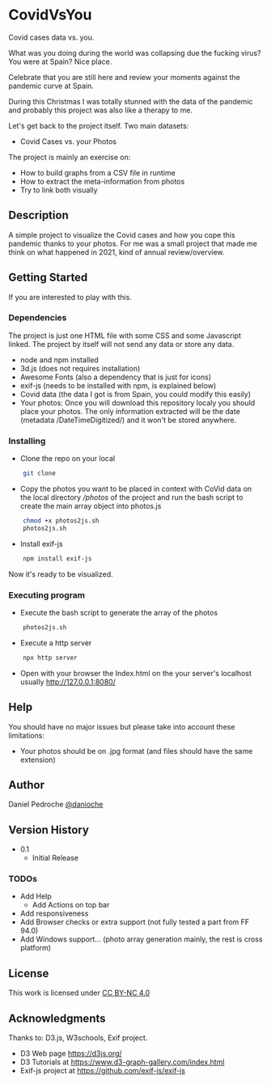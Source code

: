 # CovidVsYou

Covid cases data vs. you.  

What was you doing during the world was
collapsing due the fucking virus?  You were at Spain? Nice
place. 

Celebrate that you are still here and review your moments
against the pandemic curve at Spain. 

During this Christmas I was totally stunned with the data of the
pandemic and probably this project was also like a therapy to me.

Let's get back to the project itself. Two main datasets:
* Covid Cases vs. your Photos

The project is mainly an exercise on:
 - How to build graphs from a CSV file in runtime
 - How to extract the meta-information from photos
 - Try to link both visually

## Description

A simple project to visualize the Covid cases and how you cope this
pandemic thanks to your photos. For me was a small project that made
me think on what happened in 2021, kind of annual review/overview.

## Getting Started

If you are interested to play with this.

### Dependencies

The project is just one HTML file with some CSS and some Javascript
linked. The project by itself will not send any data or store any data.

* node and npm installed
* 3d.js (does not requires installation)
* Awesome Fonts (also a dependency that is just for icons)
* exif-js (needs to be installed with npm, is explained below)
* Covid data (the data I got is from Spain, you could modify this easily)
* Your photos: Once you will download this repository localy you
  should place your photos. The only information extracted will be the
  date (metadata /DateTimeDigitized/) and it won't be stored anywhere.

### Installing

* Clone the repo on your local

```sh
	git clone 
```

* Copy the photos you want to be placed in context with CoVid data on
  the local directory */photos* of the project and run the bash script
  to create the main array object into photos.js

```sh
	chmod +x photos2js.sh
	photos2js.sh
```

* Install exif-js

```sh
	npm install exif-js
```

Now it's ready to be visualized.

### Executing program

* Execute the bash script to generate the array of the photos

```sh
	photos2js.sh
```

* Execute a http server

```sh 
	npx http server
```

* Open with your browser the Index.html on the your server's localhost
  usually http://127.0.0.1:8080/


## Help

You should have no major issues but please take into account these limitations:

* Your photos should be on .jpg format (and files should have the same extension)


## Author

Daniel Pedroche
[@danioche](https://twitter.com/danioche)


## Version History

* 0.1
    * Initial Release

### TODOs

* Add Help
  * Add Actions on top bar
* Add responsiveness
* Add Browser checks or extra support (not fully tested a part from FF 94.0)
* Add Windows support... (photo array generation mainly, the rest is cross platform)

## License

 This work is licensed under [CC BY-NC 4.0](http://creativecommons.org/licenses/by-nc/4.0/)

## Acknowledgments

Thanks to: D3.js, W3schools, Exif project.

* D3 Web page https://d3js.org/ 
* D3 Tutorials at https://www.d3-graph-gallery.com/index.html
* Exif-js project at https://github.com/exif-js/exif-js 


